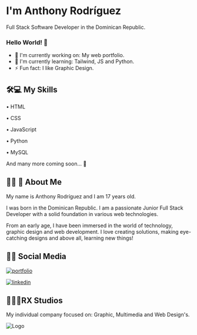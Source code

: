 
# I'm Anthony Rodríguez
Full Stack Software Developer in the Dominican Republic.

### Hello World! 👋

- 🔭 I'm currently working on: My web portfolio.
- 🌱 I'm currently learning: Tailwind, JS and Python.
- ⚡ Fun fact: I like Graphic Design.
  
## 🛠💻 My Skills
• HTML

• CSS

• JavaScript

• Python

• MySQL

And many more coming soon... 👀

## 👨‍💻 🚀 About Me
My name is Anthony Rodríguez and I am 17 years old.

I was born in the Dominican Republic. I am a passionate Junior Full Stack Developer with a solid foundation in various web technologies.

From an early age, I have been immersed in the world of technology, graphic design and web development. I love creating solutions, making eye-catching designs and above all, learning new things!


## 📱🔗 Social Media
[![portfolio](https://img.shields.io/badge/my_portfolio-000?style=for-the-badge&logo=ko-fi&logoColor=white)](google.com)

[![linkedin](https://img.shields.io/badge/linkedin-0A66C2?style=for-the-badge&logo=linkedin&logoColor=white)](https://www.linkedin.com/in/anthonyrodriguez0506/)


## ‍💼👨‍💼RX Studios
My individual company focused on: Graphic, Multimedia and Web Design's.

![Logo](https://i.ibb.co/PgpqPLd/RX-Studios.png)

